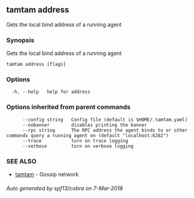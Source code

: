 ## tamtam address

Gets the local bind address of a running agent

### Synopsis

Gets the local bind address of a running agent

```
tamtam address [flags]
```

### Options

```
  -h, --help   help for address
```

### Options inherited from parent commands

```
      --config string   Config file (default is $HOME/.tamtam.yaml)
      --nobanner        disables printing the banner
      --rpc string      The RPC address the agent binds to or other commands query a running agent on (default "localhost:6262")
      --trace           turn on trace logging
      --verbose         turn on verbose logging
```

### SEE ALSO

* [tamtam](tamtam.md)	 - Gossip network

###### Auto generated by spf13/cobra on 7-Mar-2018
